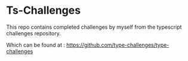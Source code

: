 # Ts-Challenges
This repo contains completed challenges by myself from the typescript challenges repository.

Which can be found at : https://github.com/type-challenges/type-challenges

